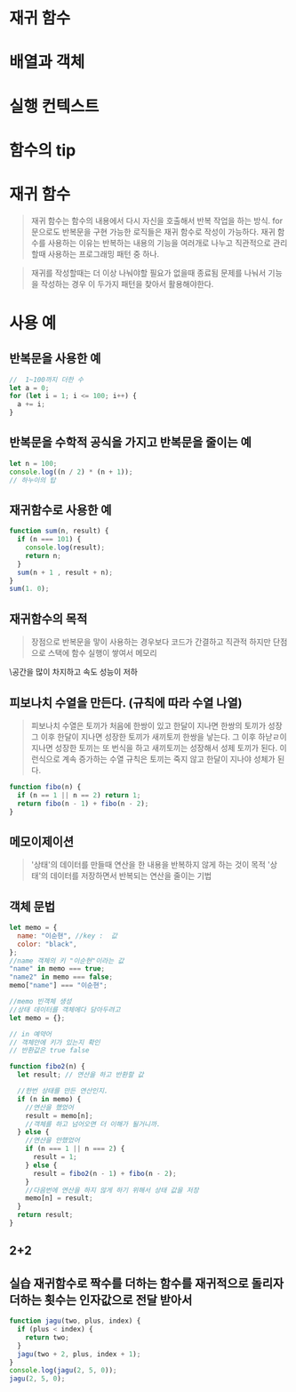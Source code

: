 # 재귀 함수

# 배열과 객체

# 실행 컨텍스트

# 함수의 tip

# 재귀 함수

> 재귀 함수는 함수의 내용에서 다시 자신을 호출해서 반복 작업을 하는 방식.
> for문으로도 반복문을 구현 가능한 로직들은 재귀 함수로 작성이 가능하다.
> 재귀 함수를 사용하는 이유는 반복하는 내용의 기능을 여러개로 나누고 직관적으로 관리할때
> 사용하는 프로그래밍 패턴 중 하나.

> 재귀를 작성할때는 더 이상 나눠야할 필요가 없을때 종료됨
> 문제를 나눠서 기능을 작성하는 경우 이 두가지 패턴을 찾아서 활용해야한다.

# 사용 예

## 반복문을 사용한 예

```js
//  1~100까지 더한 수
let a = 0;
for (let i = 1; i <= 100; i++) {
  a += i;
}
```

## 반복문을 수학적 공식을 가지고 반복문을 줄이는 예

```js
let n = 100;
console.log((n / 2) * (n + 1));
// 하누이의 탑
```

## 재귀함수로 사용한 예

```js
function sum(n, result) {
  if (n === 101) {
    console.log(result);
    return n;
  }
  sum(n + 1 , result + n);
}
sum(1. 0);
```

## 재귀함수의 목적

> 장점으로 반복문을 맣이 사용하는 경우보다 코드가 간결하고 직관적
> 하지만 단점으로 스택에 함수 실행이 쌓여서 메모리

\공간을 많이 차지하고 속도 성능이 저하

## 피보나치 수열을 만든다. (규칙에 따라 수열 나열)

> 피보나치 수열은 토끼가 처음에 한쌍이 있고
> 한달이 지나면 한쌍의 토끼가 성장
> 그 이후 한달이 지나면 성장한 토끼가 새끼토끼 한쌍을 낳는다.
> 그 이후 하낟ㄹ이 지나면 성장한 토끼는 또 번식을 하고 새끼토끼는 성장해서 성제 토끼가 된다.
> 이런식으로 계속 증가하는 수열
> 규칙은 토끼는 죽지 않고 한달이 지나야 성체가 된다.

```js
function fibo(n) {
  if (n == 1 || n == 2) return 1;
  return fibo(n - 1) + fibo(n - 2);
}
```

## 메모이제이션

> '상태'의 데이터를 만들때 연산을 한 내용을 반복하지 않게 하는 것이 목적
> '상태'의 데이터를 저장하면서 반복되는 연산을 줄이는 기법

## 객체 문법

```js
let memo = {
  name: "이순현", //key :  값
  color: "black",
};
//name 객체의 키 "이순현"이라는 값
"name" in memo === true;
"name2" in memo === false;
memo["name"] === "이순현";
```

```js
//memo 빈객체 생성
//상태 데이터를 객체에다 담아두려고
let memo = {};

// in 예약어
// 객체안에 키가 있는지 확인
// 반환값은 true false

function fibo2(n) {
  let result; // 연산을 하고 반환할 값

  //한번 상태를 만든 연산인지.
  if (n in memo) {
    //연산을 했었어
    result = memo[n];
    //객체를 하고 넘어오면 더 이해가 될거니까.
  } else {
    //연산을 안했었어
    if (n === 1 || n === 2) {
      result = 1;
    } else {
      result = fibo2(n - 1) + fibo(n - 2);
    }
    //다음번에 연산을 하지 않게 하기 위해서 상태 값을 저장
    memo[n] = result;
  }
  return result;
}
```

## 2+2

## 실습 재귀함수로 짝수를 더하는 함수를 재귀적으로 돌리자 더하는 횟수는 인자값으로 전달 받아서

```js
function jagu(two, plus, index) {
  if (plus < index) {
    return two;
  }
  jagu(two + 2, plus, index + 1);
}
console.log(jagu(2, 5, 0));
jagu(2, 5, 0);
```
